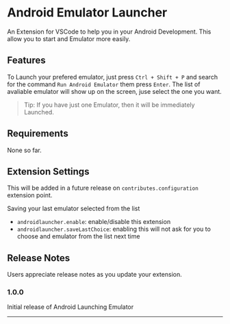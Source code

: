 # Android Emulator Launcher 

An Extension for VSCode to help you in your Android Development. This allow you to start and Emulator more easily.

## Features

To Launch your prefered emulator, just press `Ctrl + Shift + P` and search for the command `Run Android Emulator` them press `Enter`. The list of avaliable emulator will show up on the screen, juse select the one you want.

> Tip: If you have just one Emulator, then it will be immediately Launched.

## Requirements

None so far.

## Extension Settings

This will be added in a future release on `contributes.configuration` extension point.

Saving your last emulator selected from the list

* `androidlauncher.enable`: enable/disable this extension
* `androidlauncher.saveLastChoice`: enabling this will not ask for you to choose and emulator from the list next time

## Release Notes

Users appreciate release notes as you update your extension.

### 1.0.0

Initial release of Android Launching Emulator

-----------------------------------------------------------------------------------------------------------
